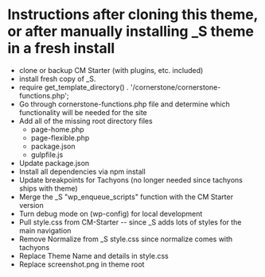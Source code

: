 Instructions after cloning this theme, or after manually installing _S theme in a fresh install
===

- clone or backup CM Starter (with plugins, etc. included)
- install fresh copy of _S.
- require get_template_directory() . '/cornerstone/cornerstone-functions.php';
- Go through cornerstone-functions.php file and determine which functionality will be needed for the site
- Add all of the missing root directory files
    - page-home.php
    - page-flexible.php
    - package.json
    - gulpfile.js
- Update package.json
- Install all dependencies via npm install
- Update breakpoints for Tachyons (no longer needed since tachyons ships with theme)
- Merge the _S "wp_enqueue_scripts" function with the CM Starter version
- Turn debug mode on (wp-config) for local development
- Pull style.css from CM-Starter -- since _S adds lots of styles for the main navigation
- Remove Normalize from _S style.css since normalize comes with tachyons
- Replace Theme Name and details in style.css
- Replace screenshot.png in theme root